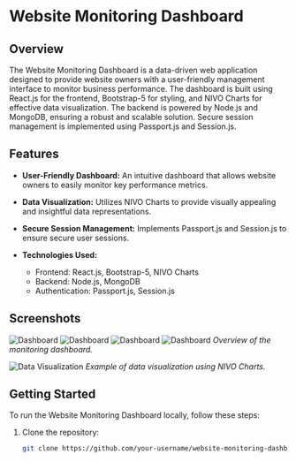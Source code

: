 # Website Monitoring Dashboard

## Overview

The Website Monitoring Dashboard is a data-driven web application designed to provide website owners with a user-friendly management interface to monitor business performance. The dashboard is built using React.js for the frontend, Bootstrap-5 for styling, and NIVO Charts for effective data visualization. The backend is powered by Node.js and MongoDB, ensuring a robust and scalable solution. Secure session management is implemented using Passport.js and Session.js.

## Features

- **User-Friendly Dashboard:** An intuitive dashboard that allows website owners to easily monitor key performance metrics.

- **Data Visualization:** Utilizes NIVO Charts to provide visually appealing and insightful data representations.

- **Secure Session Management:** Implements Passport.js and Session.js to ensure secure user sessions.

- **Technologies Used:**
  - Frontend: React.js, Bootstrap-5, NIVO Charts
  - Backend: Node.js, MongoDB
  - Authentication: Passport.js, Session.js

## Screenshots

![Dashboard](https://media.licdn.com/dms/image/D562DAQFw-xqESyEXWA/profile-treasury-image-shrink_800_800/0/1703222300605?e=1703840400&v=beta&t=6BLm6ju9P7cQL-CCKdAeQHWQAtbMA6ZawUie8lSYJYE)
![Dashboard](https://media.licdn.com/dms/image/D562DAQHD17yCJmRyvA/profile-treasury-image-shrink_800_800/0/1703227350467?e=1703840400&v=beta&t=F3D5W1iLJveu41xRCKkYvClq5-WEgR1nFWthfauDopY)
![Dashboard](/dashscreen/Screenshot(95).png)
![Dashboard](/dashscreen/Screenshot(93).png)
*Overview of the monitoring dashboard.*

![Data Visualization](/screenshots/data-visualization.png)
*Example of data visualization using NIVO Charts.*


## Getting Started

To run the Website Monitoring Dashboard locally, follow these steps:

1. Clone the repository:
   ```bash
   git clone https://github.com/your-username/website-monitoring-dashboard.git
